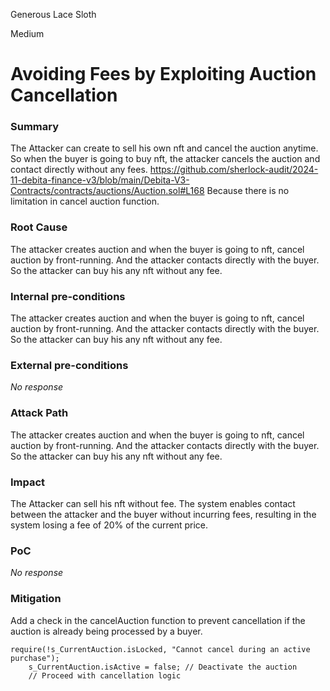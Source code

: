 Generous Lace Sloth

Medium

# Avoiding Fees by Exploiting Auction Cancellation

### Summary

The Attacker can create to sell his own nft and cancel the auction anytime.
So when the buyer is going to buy nft, the attacker cancels the auction and contact directly without any fees.
https://github.com/sherlock-audit/2024-11-debita-finance-v3/blob/main/Debita-V3-Contracts/contracts/auctions/Auction.sol#L168
Because there is no limitation in cancel auction function.

### Root Cause

The attacker creates auction and when the buyer is going to nft, cancel auction by front-running.
And the attacker contacts directly with the buyer.
So the attacker can buy his any nft without any fee.

### Internal pre-conditions

The attacker creates auction and when the buyer is going to nft, cancel auction by front-running.
And the attacker contacts directly with the buyer.
So the attacker can buy his any nft without any fee.

### External pre-conditions

_No response_

### Attack Path

The attacker creates auction and when the buyer is going to nft, cancel auction by front-running.
And the attacker contacts directly with the buyer.
So the attacker can buy his any nft without any fee.

### Impact

The Attacker can sell his nft without fee.
The system enables contact between the attacker and the buyer without incurring fees, resulting in the system losing a fee of 20% of the current price.

### PoC

_No response_

### Mitigation

Add a check in the cancelAuction function to prevent cancellation if the auction is already being processed by a buyer.
```solidity
require(!s_CurrentAuction.isLocked, "Cannot cancel during an active purchase");
    s_CurrentAuction.isActive = false; // Deactivate the auction
    // Proceed with cancellation logic
```